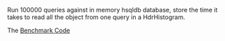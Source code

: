 
Run 100000 queries against in memory hsqldb database, store the time it takes to read all the object from one query in a HdrHistogram.

The [Benchmark Code](/src/test/java/org/sfm/benchmark/AllBenchmark.java)


